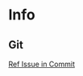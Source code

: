 # Info

## Git
[Ref Issue in Commit](https://stackoverflow.com/questions/1687262/link-to-the-issue-number-on-github-within-a-commit-message)

